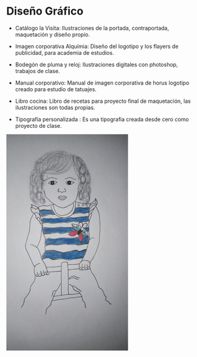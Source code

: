 # Diseño Gráfico

* Catálogo la Visita: Ilustraciones de la portada, contraportada, maquetación y diseño propio.

* Imagen corporativa Alquímia: Diseño del logotipo y los flayers de publicidad, para academia de estudios.

* Bodegón de pluma y reloj: Ilustraciones digitales con photoshop, trabajos de clase.

* Manual corporativo: Manual de imagen corporativa de horus logotipo creado para estudio de tatuajes.

* Libro cocina: Libro de recetas para proyecto final de maquetación, las ilustraciones son todas propias.

* Tipografía personalizada : Es una tipografia creada desde cero como proyecto de clase.

<img src="img/IMG_20190724_150655.jpg" width="320px">
